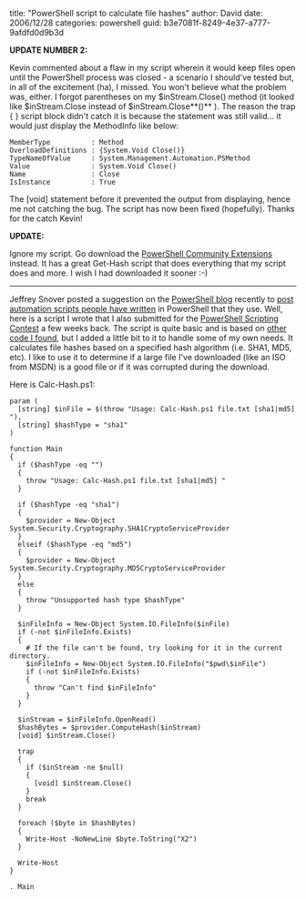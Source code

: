 
title: "PowerShell script to calculate file hashes"
author: David
date: 2006/12/28
categories: powershell
guid: b3e7081f-8249-4e37-a777-9afdfd0d9b3d

**UPDATE NUMBER 2:**

Kevin commented about a flaw in my script wherein it would keep files open until the PowerShell process was closed - a scenario I should've tested but, in all of the excitement (ha), I missed. You won't believe what the problem was, either. I forgot parentheses on my $inStream.Close() method (it looked like $inStream.Close instead of $inStream.Close**()** ). The reason the trap { } script block didn't catch it is because the statement was still valid... it would just display the MethodInfo like below:

    MemberType          : Method
    OverloadDefinitions : {System.Void Close()}
    TypeNameOfValue     : System.Management.Automation.PSMethod
    Value               : System.Void Close()
    Name                : Close
    IsInstance          : True

The [void] statement before it prevented the output from displaying, hence me not catching the bug. The script has now been fixed (hopefully). Thanks for the catch Kevin!

**UPDATE:**

Ignore my script. Go download the [PowerShell Community Extensions](http://www.codeplex.com/Wiki/View.aspx?ProjectName=PowerShellCX) instead. It has a great Get-Hash script that does everything that my script does and more. I wish I had downloaded it sooner :-)

<hr/>

Jeffrey Snover posted a suggestion on the [PowerShell blog](http://blogs.msdn.com/powershell/) recently to [post automation scripts people have written](http://blogs.msdn.com/powershell/archive/2006/12/27/resolve-to-blog-your-automation.aspx) in PowerShell that they use. Well, here is a script I wrote that I also submitted for the [PowerShell Scripting Contest](http://blogs.msdn.com/powershell/archive/2006/12/01/powershell-scripting-contest-2-weeks-left.aspx) a few weeks back. The script is quite basic and is based on [other code I found](http://blogs.msdn.com/powershell/archive/2006/04/25/583225.aspx), but I added a little bit to it to handle some of my own needs. It calculates file hashes based on a specified hash algorithm (i.e. SHA1, MD5, etc). I like to use it to determine if a large file I've downloaded (like an ISO from MSDN) is a good file or if it was corrupted during the download.

Here is Calc-Hash.ps1:

    param (
      [string] $inFile = $(throw "Usage: Calc-Hash.ps1 file.txt [sha1|md5] "),
      [string] $hashType = "sha1"
    )

    function Main
    {
      if ($hashType -eq "")
      {
        throw "Usage: Calc-Hash.ps1 file.txt [sha1|md5] "
      }

      if ($hashType -eq "sha1")
      {
        $provider = New-Object System.Security.Cryptography.SHA1CryptoServiceProvider
      }
      elseif ($hashType -eq "md5")
      {
        $provider = New-Object System.Security.Cryptography.MD5CryptoServiceProvider
      }
      else
      {
        throw "Unsupported hash type $hashType"
      }

      $inFileInfo = New-Object System.IO.FileInfo($inFile)
      if (-not $inFileInfo.Exists)
      {
        # If the file can't be found, try looking for it in the current directory.
        $inFileInfo = New-Object System.IO.FileInfo("$pwd\$inFile")
        if (-not $inFileInfo.Exists)
        {
          throw "Can't find $inFileInfo"
        }
      }

      $inStream = $inFileInfo.OpenRead()
      $hashBytes = $provider.ComputeHash($inStream)
      [void] $inStream.Close()

      trap
      {
        if ($inStream -ne $null)
        {
          [void] $inStream.Close()
        }
        break
      }

      foreach ($byte in $hashBytes)
      {
        Write-Host -NoNewLine $byte.ToString("X2")
      }

      Write-Host
    }

    . Main

